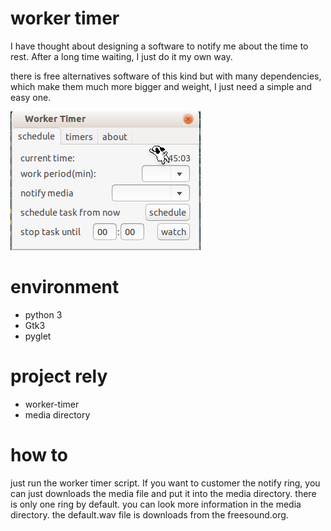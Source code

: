 worker timer
============

I have thought about designing a software to notify me about the time to rest. After a long time waiting, I just do it my own way.

there is free alternatives software of this kind but with many dependencies, which make them much more bigger and weight, I just need a simple and easy one.

![Alt text](https://github.com/smileboywtu/worker-timer/blob/master/screen/main.png)

environment
===========

-	python 3
-	Gtk3
-	pyglet

project rely
============

-	worker-timer
-	media directory

how to
======

just run the worker timer script. If you want to customer the notify ring, you can just downloads the media file and put it into the media directory. there is only one ring by default. you can look more information in the media directory. the default.wav file is downloads from the freesound.org.
